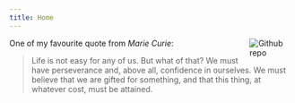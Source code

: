 ```yaml
---
title: Home
---
```


[<img src="https://simpleicons.org/icons/github.svg" style="max-width:15%;min-width:40px;float:right;" alt="Github repo" />](https://github.com/jiashuaishi)


One of my favourite quote from *Marie Curie*:

> Life is not easy for any of us. But what of that? We must have perseverance and, above all, confidence in ourselves. We must believe that we are gifted for something, and that this thing, at whatever cost, must be attained.


